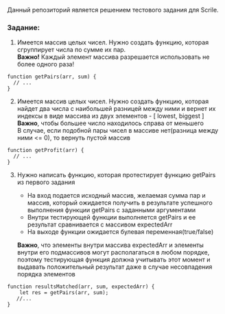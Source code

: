 Данный репозиторий является решением тестового задания для Scrile.

### Задание: 
1) Имеется массив целых чисел. Нужно создать функцию, которая сгруппирует числа по сумме их пар. \
**Важно!** Каждый элемент массива разрешается использовать не более одного раза!

``` 
function getPairs(arr, sum) {
  // ...
}
```
2) Имеется массив целых чисел. Нужно создать функцию, которая найдет два числа с наибольшей разницей между ними и вернет их 
индексы в виде массива из двух элементов - [ lowest, biggest ] \
**Важно**, чтобы большее число находилось справа от меньшего \
В случае, если подобной пары чисел в массиве нет(разница между ними <= 0), то вернуть пустой массив
```
function getProfit(arr) {
  // ...
}

```

3) Нужно написать функцию, которая протестирует функцию getPairs из первого задания 
    - На вход подается исходный массив, желаемая сумма пар и массив, 
    который ожидается получить в результате успешного выполнения функции getPairs с заданными аргументами 
    - Внутри тестирующей функции выполняется getPairs и ее результат сравнивается с массивом expectedArr 
    - На выходе функции ожидается булевая переменная(true/false)

    **Важно**, что элементы внутри массива expectedArr и элементы внутри его подмассивов могут располагаться в любом порядке, поэтому тестирующая функция должна учитывать этот момент и выдавать положительный результат даже в случае несовпадения порядка элементов
```
function resultsMatched(arr, sum, expectedArr) {
    let res = getPairs(arr, sum);
   //...
}
```
